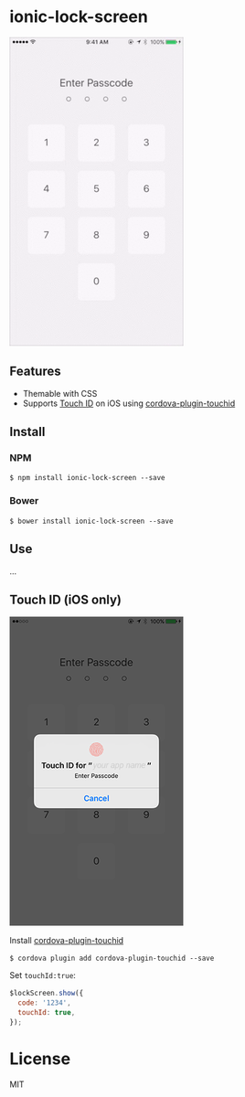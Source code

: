 # ionic-lock-screen

<img src="ionic-lock-screen.gif"/>

## Features

- Themable with CSS
- Supports [Touch ID]() on iOS using [cordova-plugin-touchid](https://github.com/leecrossley/cordova-plugin-touchid)

## Install

### NPM

    $ npm install ionic-lock-screen --save

### Bower

    $ bower install ionic-lock-screen --save

## Use

...

## Touch ID (iOS only)

<img src="lock-screen-passcode.png"/>

Install [cordova-plugin-touchid](https://github.com/leecrossley/cordova-plugin-touchid)

    $ cordova plugin add cordova-plugin-touchid --save

Set ```touchId:true```:

```js
$lockScreen.show({
  code: '1234',
  touchId: true,
});
```

# License

MIT
